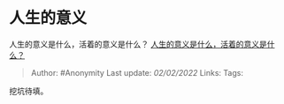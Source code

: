 # 人生的意义 
人生的意义是什么，活着的意义是什么？
[人生的意义是什么，活着的意义是什么？](https://www.zhihu.com/question/24329745/answer/687776076)

> Author: #Anonymity 
Last update: *02/02/2022* 
Links: 
Tags: 

挖坑待填。
